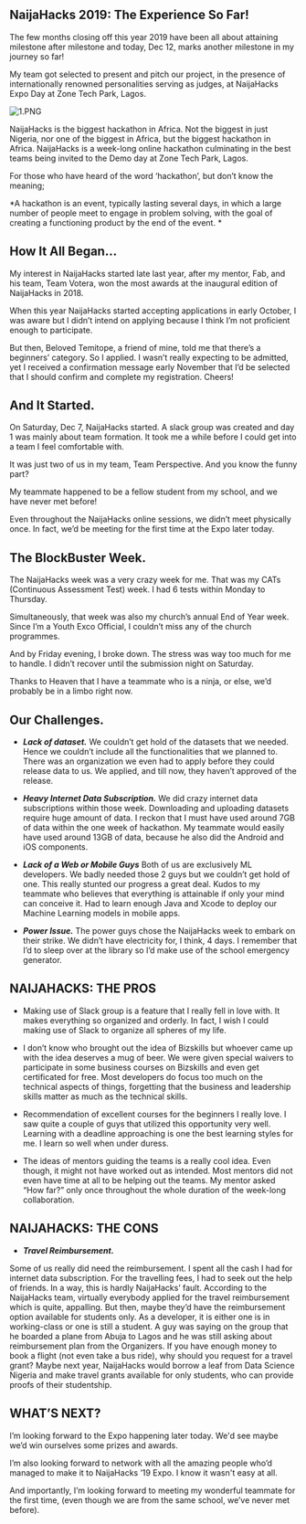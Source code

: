 ## NaijaHacks 2019: The Experience So Far!

The few months closing off this year 2019 have been all about attaining milestone after milestone and today, Dec 12, marks another milestone in my journey so far!

My team got selected to present and pitch our project, in the presence of internationally renowned personalities serving as judges, at NaijaHacks Expo Day at Zone Tech Park, Lagos.

![1.PNG](https://cdn.hashnode.com/res/hashnode/image/upload/v1576547855417/oGe0Agdxl.png)

NaijaHacks is the biggest hackathon in Africa. Not the biggest in just Nigeria, nor one of the biggest in Africa, but the biggest hackathon in Africa. NaijaHacks is a week-long online hackathon culminating in the best teams being invited to the Demo day at Zone Tech Park, Lagos.

For those who have heard of the word ‘hackathon’, but don’t know the meaning; 

*A hackathon is an event, typically lasting several days, in which a large number of people meet to engage in problem solving, with the goal of creating a functioning product by the end of the event.
*
## How It All Began...

My interest in NaijaHacks started late last year, after my mentor, Fab, and his team, Team Votera, won the most awards at the inaugural edition of NaijaHacks in 2018.

When this year NaijaHacks started accepting applications in early October, I was aware but I didn’t intend on applying because I think I’m not proficient enough to participate.

But then, Beloved Temitope, a friend of mine, told me that there’s a beginners’ category. So I applied.
I wasn’t really expecting to be admitted, yet I received a confirmation message early November that I’d be selected that I should confirm and complete my registration. Cheers!

## And It Started.

On Saturday, Dec 7, NaijaHacks started. A slack group was created and day 1 was mainly about team formation. It took me a while before I could get into a team I feel comfortable with.

It was just two of us in my team, Team Perspective. And you know the funny part?

My teammate happened to be a fellow student from my school, and we have never met before!

Even throughout the NaijaHacks online sessions, we didn’t meet physically once. In fact, we’d be meeting for the first time at the Expo later today.

## The BlockBuster Week.

The NaijaHacks week was a very crazy week for me. That was my CATs (Continuous Assessment Test) week. I had 6 tests within Monday to Thursday.

Simultaneously, that week was also my church’s annual End of Year week. Since I’m a Youth Exco Official, I couldn’t miss any of the church programmes.

And by Friday evening, I broke down. The stress was way too much for me to handle. I didn’t recover until the submission night on Saturday.

Thanks to Heaven that I have a teammate who is a ninja, or else, we’d probably be in a limbo right now.

## Our Challenges.

- ***Lack of dataset.*** We couldn’t get hold of the datasets that we needed. Hence we couldn’t include all the functionalities that we planned to. There was an organization we even had to apply before they could release data to us. We applied, and till now, they haven’t approved of the release. 

- ***Heavy Internet Data Subscription.*** We did crazy internet data subscriptions within those week. Downloading and uploading datasets require huge amount of data. I reckon that I must have used around 7GB of data within the one week of hackathon. My teammate would easily have used around 13GB of data, because he also did the Android and iOS components.

- ***Lack of a Web or Mobile Guys*** Both of us are exclusively ML developers. We badly needed those 2 guys but we couldn’t get hold of one. This really stunted our progress a great deal. Kudos to my teammate who believes that everything is attainable if only your mind can conceive it. Had to learn enough Java and Xcode to deploy our Machine Learning models in mobile apps.

- ***Power Issue.*** The power guys chose the NaijaHacks week to embark on their strike. We didn’t have electricity for, I think, 4 days. I remember that I’d to sleep over at the library so I’d make use of the school emergency generator.

## NAIJAHACKS: THE PROS

- Making use of Slack group is a feature that I really fell in love with. It makes everything so organized and orderly. In fact, I wish I could making use of Slack to organize all spheres of my life.

- I don’t know who brought out the idea of Bizskills but whoever came up with the idea deserves a mug of beer.  We were given special waivers to participate in some business courses on Bizskills and even get certificated for free. Most developers do focus too much on the technical aspects of things, forgetting that the business and leadership skills matter as much as the technical skills.

- Recommendation of excellent courses for the beginners I really love. I saw quite a couple of guys that utilized this opportunity very well. Learning with a deadline approaching is one the best learning styles for me. I learn so well when under duress.

- The ideas of mentors guiding the teams is a really cool idea. Even though, it might not have worked out as intended. Most mentors did not even have time at all to be helping out the teams. My mentor asked “How far?” only once throughout the whole duration of the week-long collaboration.

## NAIJAHACKS: THE CONS

- ***Travel Reimbursement.***

Some of us really did need the reimbursement. I spent all the cash I had for internet data subscription. For the travelling fees, I had to seek out the help of friends. In a way, this is hardly NaijaHacks’ fault. According to the NaijaHacks team, virtually everybody applied for the travel reimbursement which is quite, appalling. But then, maybe they’d have the reimbursement option available for students only. As a developer, it is either one is in working-class or one is still a student. A guy was saying on the group that he boarded a plane from Abuja to Lagos and he was still asking about reimbursement plan from the Organizers. 
If you have enough money to book a flight (not even take a bus ride), why should you request for a travel grant?
Maybe next year, NaijaHacks would borrow a leaf from Data Science Nigeria and make travel grants available for only students, who can provide proofs of their studentship.

## WHAT’S NEXT?

I’m looking forward to the Expo happening later today. We'd see maybe we’d win ourselves some prizes and awards. 

I’m also looking forward to network with all the amazing people who’d managed to make it to NaijaHacks ’19 Expo. I know it wasn't easy at all.

And importantly, I’m looking forward to meeting my wonderful teammate for the first time, (even though we are from the same school, we’ve never met before).